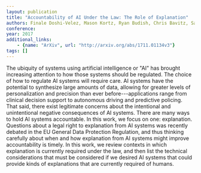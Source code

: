 ```yaml
---
layout: publication
title: "Accountability of AI Under the Law: The Role of Explanation"
authors: Finale Doshi-Velez, Mason Kortz, Ryan Budish, Chris Bavitz, Sam Gershman, David O'Brien, Kate Scott, Stuart Schieber, James Waldo, David Weinberger, Adrian Weller, Alexandra Wood
conference: 
year: 2017
additional_links: 
    - {name: "ArXiv", url: "http://arxiv.org/abs/1711.01134v3"}
tags: []
---
```

The ubiquity of systems using artificial intelligence or "AI" has brought
increasing attention to how those systems should be regulated. The choice of
how to regulate AI systems will require care. AI systems have the potential to
synthesize large amounts of data, allowing for greater levels of
personalization and precision than ever before---applications range from
clinical decision support to autonomous driving and predictive policing. That
said, there exist legitimate concerns about the intentional and unintentional
negative consequences of AI systems. There are many ways to hold AI systems
accountable. In this work, we focus on one: explanation. Questions about a
legal right to explanation from AI systems was recently debated in the EU
General Data Protection Regulation, and thus thinking carefully about when and
how explanation from AI systems might improve accountability is timely. In this
work, we review contexts in which explanation is currently required under the
law, and then list the technical considerations that must be considered if we
desired AI systems that could provide kinds of explanations that are currently
required of humans.